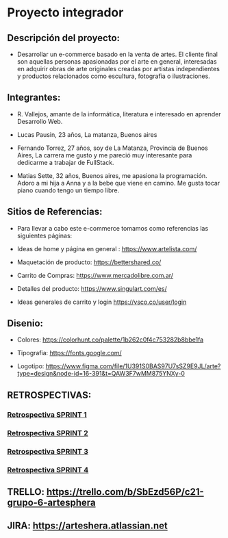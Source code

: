 # Proyecto integrador

## Descripción del proyecto:

- Desarrollar un e-commerce basado en la venta de artes. El cliente final son aquellas personas apasionadas por el arte en general, interesadas en adquirir obras de arte originales creadas por artistas independientes y productos relacionados como escultura, fotografia o ilustraciones.

## Integrantes:

- R. Vallejos, amante de la informática, literatura e interesado en aprender Desarrollo Web.

- Lucas Pausin, 23 años, La matanza, Buenos aires

- Fernando Torrez, 27 años, soy de La Matanza, Provincia de Buenos Aires, La carrera me gusto y me pareció muy interesante para dedicarme a trabajar de FullStack.

- Matias Sette, 32 años, Buenos aires, me apasiona la programación. Adoro a mi hija a Anna y a la bebe que viene en camino. Me gusta tocar piano cuando tengo un tiempo libre.

## Sitios de Referencias:

- Para llevar a cabo este e-commerce tomamos como referencias las siguientes páginas:

- Ideas de home y página en general : https://www.artelista.com/

- Maquetación de producto: https://bettershared.co/

- Carrito de Compras: https://www.mercadolibre.com.ar/

- Detalles del producto: https://www.singulart.com/es/

- Ideas generales de carrito y login https://vsco.co/user/login

## Disenio:

- Colores: https://colorhunt.co/palette/1b262c0f4c753282b8bbe1fa

- Tipografia: https://fonts.google.com/

- Logotipo: https://www.figma.com/file/1U391S0BAS97U7sSZ9E9JL/arte?type=design&node-id=16-391&t=QAW3F7wMM875YNXy-0

## RETROSPECTIVAS:

### [Retrospectiva SPRINT 1](https://github.com/x-Fenix-x/C21-Grupo6-Artesphera/blob/retrospectivas/retro1.jpeg)

### [Retrospectiva SPRINT 2](https://github.com/x-Fenix-x/C21-Grupo6-Artesphera/blob/retrospectivas/retro2.MD)

### [Retrospectiva SPRINT 3](https://github.com/x-Fenix-x/C21-Grupo6-Artesphera/blob/retrospectivas/retro3.MD)

### [Retrospectiva SPRINT 4](https://github.com/x-Fenix-x/C21-Grupo6-Artesphera/blob/retrospectivas/retro4.MD)

## TRELLO: https://trello.com/b/SbEzd56P/c21-grupo-6-artesphera

## JIRA: https://arteshera.atlassian.net
